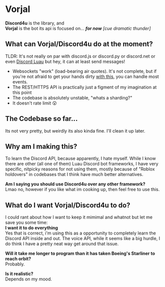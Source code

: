 # Vorjal

**Discord4u** is the library, and </br>
**Vorjal** is the bot its api is focused on... ***for now*** *[cue dramatic thunder]*

## What can Vorjal/Discord4u do at the moment?
TLDR: It's not really on par with discord.js or discord.py or discord.net or even [Discord Luau](https://github.com/DiscordLuau/discord-luau) but hey, it can at least send messages!
- Websockets "work" (load-bearing air quotes). It's not complete, but if you're not afraid to get your hands dirty [with this](https://discord.com/developers/docs/topics/gateway-events), you can handle most events.
- The REST/HTTPS API is practically just a figment of my imagination at this point
- The codebase is absolutely unstable, "whats a sharding?"
- It doesn't rate limit 😲

## The Codebase so far...
Its not very pretty, but weirdly its also kinda fine. I'll clean it up later.

## Why am I making this?
To learn the Discord API, because apparently, I hate myself. While I know there are other (all one of them) Luau Discord bot frameworks, I have very specific, nitpicky reasons for not using them, mostly because of "Roblox holdovers" in codebases that I think have much better alternatives.

**Am I saying you should use Discord4u over any other framework?**</br>Lmao no, however if you like what im cooking up, then feel free to use this.

## What do I want Vorjal/Discord4u to do?
I could rant about how I want to keep it mimimal and whatnot but let me save you some time: </br>
**I want it to do everything** </br>
Yes that is correct, i'm using this as a opportunity to completely learn the Discord API inside and out. The voice API, while it seems like a big hurdle, I do think I have a pretty neat way get around that issue.

**Will it take me longer to program than it has taken Boeing's Starliner to reach orbit?** </br>Probably.

**Is it realistic?** </br>Depends on my mood.
